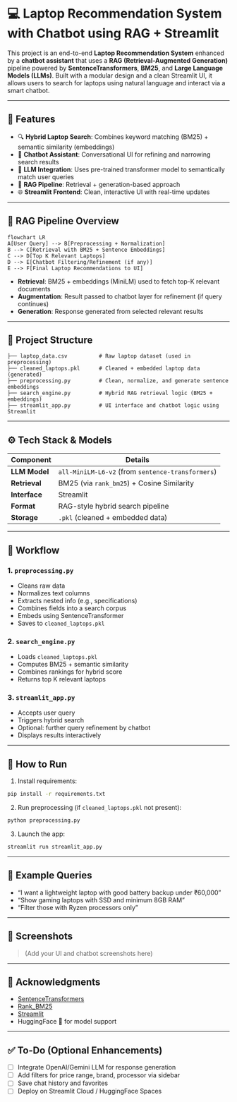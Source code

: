 # 💻 Laptop Recommendation System with Chatbot using RAG + Streamlit

This project is an end-to-end **Laptop Recommendation System** enhanced by a **chatbot assistant** that uses a **RAG (Retrieval-Augmented Generation)** pipeline powered by **SentenceTransformers**, **BM25**, and **Large Language Models (LLMs)**. Built with a modular design and a clean Streamlit UI, it allows users to search for laptops using natural language and interact via a smart chatbot.

---

## 🚀 Features

- 🔍 **Hybrid Laptop Search**: Combines keyword matching (BM25) + semantic similarity (embeddings)
- 🤖 **Chatbot Assistant**: Conversational UI for refining and narrowing search results
- 🧠 **LLM Integration**: Uses pre-trained transformer model to semantically match user queries
- 🔁 **RAG Pipeline**: Retrieval + generation-based approach
- 🌐 **Streamlit Frontend**: Clean, interactive UI with real-time updates

---

## 🧠 RAG Pipeline Overview

```mermaid
flowchart LR
A[User Query] --> B[Preprocessing + Normalization]
B --> C[Retrieval with BM25 + Sentence Embeddings]
C --> D[Top K Relevant Laptops]
D --> E[Chatbot Filtering/Refinement (if any)]
E --> F[Final Laptop Recommendations to UI]
```

- **Retrieval**: BM25 + embeddings (MiniLM) used to fetch top-K relevant documents
- **Augmentation**: Result passed to chatbot layer for refinement (if query continues)
- **Generation**: Response generated from selected relevant results

---

## 📁 Project Structure

```text
├── laptop_data.csv          # Raw laptop dataset (used in preprocessing)
├── cleaned_laptops.pkl      # Cleaned + embedded laptop data (generated)
├── preprocessing.py         # Clean, normalize, and generate sentence embeddings
├── search_engine.py         # Hybrid RAG retrieval logic (BM25 + embeddings)
├── streamlit_app.py         # UI interface and chatbot logic using Streamlit
```

---

## ⚙️ Tech Stack & Models

| Component        | Details |
|------------------|---------|
| **LLM Model**    | `all-MiniLM-L6-v2` (from `sentence-transformers`) |
| **Retrieval**    | BM25 (via `rank_bm25`) + Cosine Similarity |
| **Interface**    | Streamlit |
| **Format**       | RAG-style hybrid search pipeline |
| **Storage**      | `.pkl` (cleaned + embedded data) |

---

## 🔄 Workflow

### 1. `preprocessing.py`
- Cleans raw data
- Normalizes text columns
- Extracts nested info (e.g., specifications)
- Combines fields into a search corpus
- Embeds using SentenceTransformer
- Saves to `cleaned_laptops.pkl`

### 2. `search_engine.py`
- Loads `cleaned_laptops.pkl`
- Computes BM25 + semantic similarity
- Combines rankings for hybrid score
- Returns top K relevant laptops

### 3. `streamlit_app.py`
- Accepts user query
- Triggers hybrid search
- Optional: further query refinement by chatbot
- Displays results interactively

---

## 🧪 How to Run

1. Install requirements:
```bash
pip install -r requirements.txt
```

2. Run preprocessing (if `cleaned_laptops.pkl` not present):
```bash
python preprocessing.py
```

3. Launch the app:
```bash
streamlit run streamlit_app.py
```

---

## 🧾 Example Queries

- “I want a lightweight laptop with good battery backup under ₹60,000”
- “Show gaming laptops with SSD and minimum 8GB RAM”
- “Filter those with Ryzen processors only”

---

## 📸 Screenshots

> (Add your UI and chatbot screenshots here)

---

## 🙏 Acknowledgments

- [SentenceTransformers](https://www.sbert.net/)
- [Rank_BM25](https://github.com/dorianbrown/rank_bm25)
- [Streamlit](https://streamlit.io/)
- HuggingFace 🤗 for model support

---

## ✅ To-Do (Optional Enhancements)

- [ ] Integrate OpenAI/Gemini LLM for response generation
- [ ] Add filters for price range, brand, processor via sidebar
- [ ] Save chat history and favorites
- [ ] Deploy on Streamlit Cloud / HuggingFace Spaces